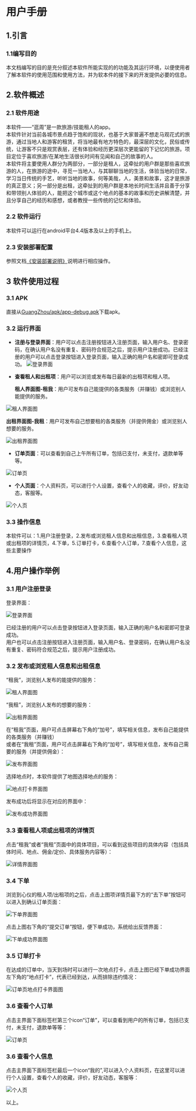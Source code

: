 # 用户手册
## 1.引言
### 1.1编写目的
本文档编写的目的是充分叙述本软件所能实现的的功能及其运行环境，以便使用者了解本软件的使用范围和使用方法，并为软本件的接下来的开发提供必要的信息。

## 2.软件概述
### 2.1 软件用途
本软件——“逛周”是一款旅游/技能租人的app。</br>
本软件针对当前各城市景点趋于饱和的现状，也基于大家普遍不想走马观花式的旅游，通过当地人和游客的租赁，将当地最有地方特色的，最深层的文化，民俗或传统，让游客不只是观赏表层，还有体验和经历更深层次更能留的下记忆的旅游。项目定位于喜欢旅游/在某地生活很长时间有见闻和自己的故事的人。</br>
本软件将主要使用人群分为两部分，一部分是租人，这牵扯的用户群是那些喜欢旅游的人，在旅游的途中，寻觅一当地人，与其聊聊当地的生活，体验当地的日常，学习当日传统的手艺，听听当地的故事，何等美哉，人，美景和故事，这才是旅游的真正意义；另一部分是出租，这牵扯到的用户群是本地长时间生活并且善于分享和带领别人体验的人，能把这个城市或这个地点的基本的故事和历史讲解清楚，并且分享自己的经历和感想，或者教授一些传统的记忆和体验。
### 2.2 软件运行
本软件可以运行在android平台4.4版本及以上的手机上。       
### 2.3 安装部署配置
参照文档[《安装部署说明》](./Deployment_instruction.md)说明进行相应操作。

## 3 软件使用过程
### 3.1 APK
直接从[GuangZhou/apk/app-debug.apk](../apk/app-debug.apk)下载apk。
### 3.2 运行界面
- **注册与登录界面**：用户可以点击注册按钮进入注册页面，输入用户名、登录密码，在确认用户名没有重复、密码符合规范之后，提示用户注册成功。已经注册的用户可以点击登录按钮进入登录页面，输入正确的用户名和密即可登录成功。
![登录界面](../assets/UI/登录.png)

- **查看租人和出租项**：用户可以浏览或发布每日最新的出租项和租人项。</br>
   
   **租人界面图-租我**：用户可发布自己能提供的各类服务（并赚钱）或浏览别人能提供的服务。

![租人界面图](../assets/UI/租人页.png)

   **出租界面图-我租**：用户可发布自己想要租的各类服务（并提供佣金）或浏览别人想要的服务。

![出租界面图](../assets/UI/出租页.png)

- **订单页面**：可以查看到自己上午所有订单，包括已支付，未支付，退款单等等。

![订单页](../assets/UI/订单页.png)

- **个人页面**：个人资料页，可以进行个人设置，查看个人的收藏，评价，好友动态，客服等。

![个人页](../assets/UI/个人页.png)

### 3.3 操作信息
本软件可以：1.用户注册登录，2.发布或浏览租人信息和出租信息，3.查看租人项或出租项的详情页，4.下单，5.订单打卡，6.查看个人订单，7.查看个人信息，这些主要操作

## 4.用户操作举例
### 3.1 用户注册登录

登录界面：</br>

![登录界面](../assets/UI/登录.png)

已经注册的用户可以点击登录按钮进入登录页面，输入正确的用户名和密即可登录成功。</br>
用户也可以点击注册按钮进入注册页面，输入用户名、登录密码，在确认用户名没有重复、密码符合规范之后，提示用户注册成功。

### 3.2 发布或浏览租人信息和出租信息

“租我”，浏览别人发布的能提供的服务：</br>

![租人界面图](../assets/UI/租人页.png)

“我租”，浏览别人发布的想要的服务：</br>

![出租界面图](../assets/UI/出租页.png)

在“租我”页面，用户可点击屏幕右下角的“加号”，填写相关信息，发布自己能提供的各类服务（并赚钱）</br>
或者在“我租”页面，用户可点击屏幕右下角的“加号”，填写相关信息，发布自己需要的服务（并提供佣金）：</br>

![发布界面图](../assets/UI/发布页.png)

选择地点时，本软件提供了地图选择地点的服务：</br>

![地点打卡界面图](../assets/UI/地点打卡页.png)

发布成功后将显示在对应的界面中：</br>

![发布成功界面图](../assets/UI/发布成功.png)

### 3.3 查看租人项或出租项的详情页

点击“租我”或者“我租”页面中的具体项目，可以看到这些项目的具体内容（包括具体时间、地点、佣金/定价、具体服务内容等）：</br>

![详情界面图](../assets/UI/详情页.png)

### 3.4 下单

浏览到心仪的租人项/出租项的之后，点击上图项详情页最下方的“去下单”按钮可以进入到确认订单页面：</br>

![下单界面图](../assets/UI/下单页.png)

点击上图右下角的“提交订单”按钮，便下单成功，系统给出反馈界面：</br>

![下单成功界面图](../assets/UI/下单成功页.png)

### 3.5 订单打卡

在达成的订单中，当天到场时可以进行一次地点打卡，点击上图已经下单成功界面左下角的“地点打卡”，代表已经到达，从而排除违约情况：</br>

![订单页地点打卡界面图](../assets/UI/订单页地点打卡.png)

### 3.6 查看个人订单

点击主界面下面标签栏第三个icon“订单”，可以查看到用户的所有订单，包括已支付，未支付，退款单等等：</br>
 
![订单页](../assets/UI/订单页.png)

### 3.6 查看个人信息

点击主界面下面标签栏最后一个icon“我的”,可以进入个人资料页，在这里可以进行个人设置，查看个人的收藏，评价，好友动态，客服等：</br>

![个人页](../assets/UI/个人页.png)

以上。
